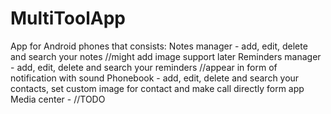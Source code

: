 # MultiToolApp
App for Android phones that consists:
Notes manager - add, edit, delete and search your notes //might add image support later
Reminders manager - add, edit, delete and search your reminders //appear in form of notification with sound
Phonebook - add, edit, delete and search your contacts, set custom image for contact and make call directly form app
Media center - //TODO
